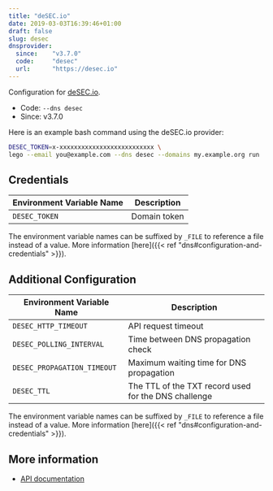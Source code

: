 ```yaml
---
title: "deSEC.io"
date: 2019-03-03T16:39:46+01:00
draft: false
slug: desec
dnsprovider:
  since:    "v3.7.0"
  code:     "desec"
  url:      "https://desec.io"
---
```


<!-- THIS DOCUMENTATION IS AUTO-GENERATED. PLEASE DO NOT EDIT. -->
<!-- providers/dns/desec/desec.toml -->
<!-- THIS DOCUMENTATION IS AUTO-GENERATED. PLEASE DO NOT EDIT. -->


Configuration for [deSEC.io](https://desec.io).


<!--more-->

- Code: `--dns desec`
- Since: v3.7.0


Here is an example bash command using the deSEC.io provider:

```bash
DESEC_TOKEN=x-xxxxxxxxxxxxxxxxxxxxxxxxxx \
lego --email you@example.com --dns desec --domains my.example.org run
```




## Credentials

| Environment Variable Name | Description |
|-----------------------|-------------|
| `DESEC_TOKEN` | Domain token |

The environment variable names can be suffixed by `_FILE` to reference a file instead of a value.
More information [here]({{< ref "dns#configuration-and-credentials" >}}).


## Additional Configuration

| Environment Variable Name | Description |
|--------------------------------|-------------|
| `DESEC_HTTP_TIMEOUT` | API request timeout |
| `DESEC_POLLING_INTERVAL` | Time between DNS propagation check |
| `DESEC_PROPAGATION_TIMEOUT` | Maximum waiting time for DNS propagation |
| `DESEC_TTL` | The TTL of the TXT record used for the DNS challenge |

The environment variable names can be suffixed by `_FILE` to reference a file instead of a value.
More information [here]({{< ref "dns#configuration-and-credentials" >}}).




## More information

- [API documentation](https://desec.readthedocs.io/en/latest/)

<!-- THIS DOCUMENTATION IS AUTO-GENERATED. PLEASE DO NOT EDIT. -->
<!-- providers/dns/desec/desec.toml -->
<!-- THIS DOCUMENTATION IS AUTO-GENERATED. PLEASE DO NOT EDIT. -->
